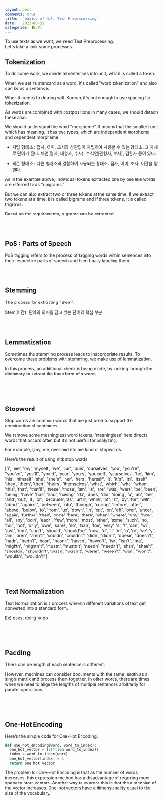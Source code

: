 ```yaml
---
layout: post
comments: true
title:  "basics of NLP: Text Preprocessing"
date:   2023-08-31 
categories: [NLP]
---
```


To use texts as we want, we need Text Preprocessing. <br>
Let's take a look some processes. 


## Tokenization 

To do some work, we divide all sentences into unit, which is called a token. 


When we set its standard as a word, it's called "word tokenization"
and also can be as a sentence.

When it comes to dealing with Korean, it's not enough to use spacing for tokenization.

As words are combined with postpositions in many cases, we should detach these also. 

We should understand the word "morpheme". It means that the smallest unit which has meaning. It has two types, which are independent morpheme and dependent morpheme.

* 자립 형태소 : 접사, 어미, 조사와 상관없이 자립하여 사용할 수 있는 형태소. 그 자체로 단어가 된다. 체언(명사, 대명사, 수사), 수식언(관형사, 부사), 감탄사 등이 있다.

* 의존 형태소 : 다른 형태소와 결합하여 사용되는 형태소. 접사, 어미, 조사, 어간을 말한다.


As in the example above, individual tokens extracted one by one like words are referred to as "unigrams."

But we can also extract two or three tokens at the same time. If we extract two tokens at a time, it is called bigrams and if three tokens, it is called trigrams.

Based on the requirements, n-grams can be extracted.



<br><br>

## PoS : Parts of Speech

PoS tagging refers to the process of tagging words within sentences into their respective parts of speech and then finally labeling them. 







<br><br>

## Stemming

The process for extracting "Stem". 

Stem(어간): 단어의 의미를 담고 있는 단어의 핵심 부분 




<br><br>

## Lemmatization

Sometimes the stemming process leads to inappropriate results. To overcome these problems with stemming, we make use of lemmatization. 

In this process, an additional check is being made, by looking through the dictionary to extract the base form of a word.







<br><br><br>

## Stopword

Stop words are common words that are just used to support the construction of sentences.

We remove some meaningless word tokens. 'meaningless' here directs words that occurs often but it's not useful for analyzing.


For example, I,my, me, over and etc are kind of stopwords. 

Here's the result of using nltk stop words

['i', 'me', 'my', 'myself', 'we', 'our', 'ours', 'ourselves', 'you', "you're", "you've", "you'll", "you'd", 'your', 'yours', 'yourself', 'yourselves', 'he', 'him', 'his', 'himself', 'she', "she's", 'her', 'hers', 'herself', 'it', "it's", 'its', 'itself', 'they', 'them', 'their', 'theirs', 'themselves', 'what', 'which', 'who', 'whom', 'this', 'that', "that'll", 'these', 'those', 'am', 'is', 'are', 'was', 'were', 'be', 'been', 'being', 'have', 'has', 'had', 'having', 'do', 'does', 'did', 'doing', 'a', 'an', 'the', 'and', 'but', 'if', 'or', 'because', 'as', 'until', 'while', 'of', 'at', 'by', 'for', 'with', 'about', 'against', 'between', 'into', 'through', 'during', 'before', 'after', 'above', 'below', 'to', 'from', 'up', 'down', 'in', 'out', 'on', 'off', 'over', 'under', 'again', 'further', 'then', 'once', 'here', 'there', 'when', 'where', 'why', 'how', 'all', 'any', 'both', 'each', 'few', 'more', 'most', 'other', 'some', 'such', 'no', 'nor', 'not', 'only', 'own', 'same', 'so', 'than', 'too', 'very', 's', 't', 'can', 'will', 'just', 'don', "don't", 'should', "should've", 'now', 'd', 'll', 'm', 'o', 're', 've', 'y', 'ain', 'aren', "aren't", 'couldn', "couldn't", 'didn', "didn't", 'doesn', "doesn't", 'hadn', "hadn't", 'hasn', "hasn't", 'haven', "haven't", 'isn', "isn't", 'ma', 'mightn', "mightn't", 'mustn', "mustn't", 'needn', "needn't", 'shan', "shan't", 'shouldn', "shouldn't", 'wasn', "wasn't", 'weren', "weren't", 'won', "won't", 'wouldn', "wouldn't"]




<br><br><br>


## Text Normalization

Text Normalization is a process wherein different variations of text get converted into a standard form. 

Ex) does, doing => do








<br><br><br>

## Padding


There can be length of each sentence is different. 

However, machines can consider documents with the same length as a single matrix and process them together. In other words, there are times when we need to align the lengths of multiple sentences arbitrarily for parallel operations.



<br><br><br>

## One-Hot Encoding


Here's the simple code for One-Hot Encoding. 

```python
def one_hot_encoding(word, word_to_index):
  one_hot_vector = [0]*(len(word_to_index))
  index = word_to_index[word]
  one_hot_vector[index] = 1
  return one_hot_vector
```

The problem for One-Hot Encoding is that as the number of words increases, this expression method has a disadvantage of requiring more space to store vectors. Another way to express this is that the dimension of the vector increases. One-hot vectors have a dimensionality equal to the size of the vocabulary.